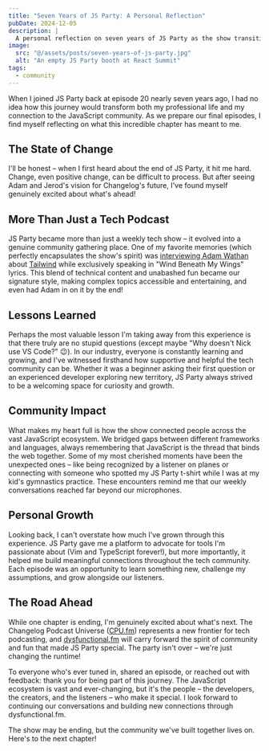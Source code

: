 ```yaml
---
title: "Seven Years of JS Party: A Personal Reflection"
pubDate: 2024-12-05
description: |
  A personal reflection on seven years of JS Party as the show transitions into its next chapter with dysfunctional.fm.
image:
  src: "@/assets/posts/seven-years-of-js-party.jpg"
  alt: "An empty JS Party booth at React Summit"
tags:
  - community
---
```


When I joined JS Party back at episode 20 nearly seven years ago, I had no idea how this journey would transform both my professional life and my connection to the JavaScript community. As we prepare our final episodes, I find myself reflecting on what this incredible chapter has meant to me.

## The State of Change

I'll be honest – when I first heard about the end of JS Party, it hit me hard. Change, even positive change, can be difficult to process. But after seeing Adam and Jerod's vision for Changelog's future, I've found myself genuinely excited about what's ahead! 

## More Than Just a Tech Podcast

JS Party became more than just a weekly tech show – it evolved into a genuine community gathering place. One of my favorite memories (which perfectly encapsulates the show's spirit) was [interviewing Adam Wathan](https://changelog.com/jsparty/155) about [Tailwind](https://tailwindcss.com) while exclusively speaking in "Wind Beneath My Wings" lyrics. This blend of technical content and unabashed fun became our signature style, making complex topics accessible and entertaining, and even had Adam in on it by the end!

## Lessons Learned

Perhaps the most valuable lesson I'm taking away from this experience is that there truly are no stupid questions (except maybe "Why doesn't Nick use VS Code?" 😉). In our industry, everyone is constantly learning and growing, and I've witnessed firsthand how supportive and helpful the tech community can be. Whether it was a beginner asking their first question or an experienced developer exploring new territory, JS Party always strived to be a welcoming space for curiosity and growth.

## Community Impact

What makes my heart full is how the show connected people across the vast JavaScript ecosystem. We bridged gaps between different frameworks and languages, always remembering that JavaScript is the thread that binds the web together. Some of my most cherished moments have been the unexpected ones – like being recognized by a listener on planes or connecting with someone who spotted my JS Party t-shirt while I was at my kid's gymnastics practice. These encounters remind me that our weekly conversations reached far beyond our microphones.

## Personal Growth

Looking back, I can't overstate how much I've grown through this experience. JS Party gave me a platform to advocate for tools I'm passionate about (Vim and TypeScript forever!), but more importantly, it helped me build meaningful connections throughout the tech community. Each episode was an opportunity to learn something new, challenge my assumptions, and grow alongside our listeners.

## The Road Ahead

While one chapter is ending, I'm genuinely excited about what's next. The Changelog Podcast Universe ([CPU.fm](https://cpu.fm)) represents a new frontier for tech podcasting, and [dysfunctional.fm](https://dysfunctional.fm) will carry forward the spirit of community and fun that made JS Party special. The party isn't over – we're just changing the runtime!

To everyone who's ever tuned in, shared an episode, or reached out with feedback: thank you for being part of this journey. The JavaScript ecosystem is vast and ever-changing, but it's the people – the developers, the creators, and the listeners – who make it special. I look forward to continuing our conversations and building new connections through dysfunctional.fm.

The show may be ending, but the community we've built together lives on. Here's to the next chapter!
